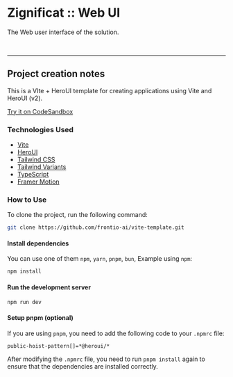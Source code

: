 # Zignificat :: Web UI

The Web user interface of the solution.

<br/>

---

## Project creation notes

This is a VIte + HeroUI template for creating applications using Vite and HeroUI (v2).

[Try it on CodeSandbox](https://githubbox.com/frontio-ai/vite-template)

### Technologies Used

- [Vite](https://vitejs.dev/guide/)
- [HeroUI](https://heroui.com)
- [Tailwind CSS](https://tailwindcss.com)
- [Tailwind Variants](https://tailwind-variants.org)
- [TypeScript](https://www.typescriptlang.org)
- [Framer Motion](https://www.framer.com/motion)

### How to Use

To clone the project, run the following command:

```bash
git clone https://github.com/frontio-ai/vite-template.git
```

#### Install dependencies

You can use one of them `npm`, `yarn`, `pnpm`, `bun`, Example using `npm`:

```bash
npm install
```

#### Run the development server

```bash
npm run dev
```

#### Setup pnpm (optional)

If you are using `pnpm`, you need to add the following code to your `.npmrc` file:

```bash
public-hoist-pattern[]=*@heroui/*
```

After modifying the `.npmrc` file, you need to run `pnpm install` again to ensure that the dependencies are installed correctly.
